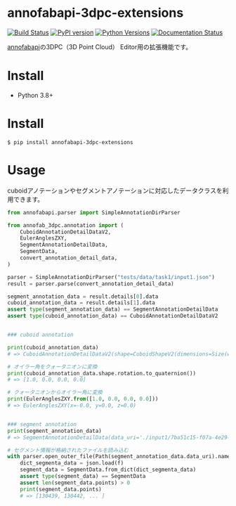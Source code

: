 # annofabapi-3dpc-extensions
[![Build Status](https://travis-ci.com/kurusugawa-computer/annofabapi-3dpc-extensions.svg?branch=master)](https://travis-ci.com/kurusugawa-computer/annofabapi-3dpc-extensions)
[![PyPI version](https://badge.fury.io/py/annofabapi-3dpc-extensions.svg)](https://badge.fury.io/py/annofabapi-3dpc-extensions)
[![Python Versions](https://img.shields.io/pypi/pyversions/annofabapi-3dpc-extensions.svg)](https://pypi.org/project/annofabapi-3dpc-extensions/)
[![Documentation Status](https://readthedocs.org/projects/annofabapi-3dpc-extensions/badge/?version=latest)](https://annofabapi-3dpc-extensions.readthedocs.io/en/latest/?badge=latest)



[annofabapi](https://github.com/kurusugawa-computer/annofab-api-python-client)の3DPC（3D Point Cloud） Editor用の拡張機能です。

# Install

* Python 3.8+

# Install

```
$ pip install annofabapi-3dpc-extensions
```


# Usage

cuboidアノテーションやセグメントアノテーションに対応したデータクラスを利用できます。

```python
from annofabapi.parser import SimpleAnnotationDirParser

from annofab_3dpc.annotation import (
    CuboidAnnotationDetailDataV2,
    EulerAnglesZXY,
    SegmentAnnotationDetailData,
    SegmentData,
    convert_annotation_detail_data,
)

parser = SimpleAnnotationDirParser("tests/data/task1/input1.json")
result = parser.parse(convert_annotation_detail_data)

segment_annotation_data = result.details[0].data
cuboid_annotation_data = result.details[1].data
assert type(segment_annotation_data) == SegmentAnnotationDetailData
assert type(cuboid_annotation_data) == CuboidAnnotationDetailDataV2


### cuboid annotation

print(cuboid_annotation_data)
# => CuboidAnnotationDetailDataV2(shape=CuboidShapeV2(dimensions=Size(width=6.853874863204751, height=0.2929844409227371, depth=4.092537841193188), location=Location(x=-11.896872014598989, y=-3.0571381239812996, z=0.3601047024130821), rotation=EulerAnglesZXY(x=0, y=0, z=0), direction=CuboidDirection(front=Vector3(x=1, y=0, z=0), up=Vector3(x=0, y=0, z=1))), kind='CUBOID', version='2')

# オイラー角をクォータニオンに変換
print(cuboid_annotation_data.shape.rotation.to_quaternion())
# => [1.0, 0.0, 0.0, 0.0]

# クォータニオンからオイラー角に変換
print(EulerAnglesZXY.from([1.0, 0.0, 0.0, 0.0]))
# => EulerAnglesZXY(x=-0.0, y=0.0, z=0.0)


### segment annotation
print(segment_annotation_data)
# => SegmentAnnotationDetailData(data_uri='./input1/7ba51c15-f07a-4e29-8584-a4eaf3a6812a')

# セグメント情報が格納されたファイルを読み込む
with parser.open_outer_file(Path(segment_annotation_data.data_uri).name) as f:
    dict_segmenta_data = json.load(f)
    segment_data = SegmentData.from_dict(dict_segmenta_data)
    assert type(segment_data) == SegmentData
    assert len(segment_data.points) > 0
    print(segment_data.points)
    # => [130439, 130442, ... ]

```
